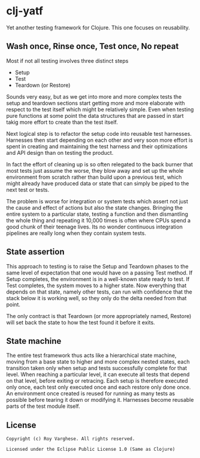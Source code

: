 # clj-yatf
Yet another testing framework for Clojure. This one focuses on reusability.

## Wash once, Rinse once, Test once, No repeat

Most if not all testing involves three distinct steps
- Setup
- Test
- Teardown (or Restore)

Sounds very easy, but as we get into more and more complex tests the setup and teardown sections start getting more and more elaborate with respect to the test itself which might be relatively simple. Even when testing pure functions at some point the data structures that are passed in start takig more effort to create than the test itself.

Next logical step is to refactor the setup code into reusable test harnesses. Harnesses then start depending on each other and very soon more effort is spent in creating and maintaining the test harness and their optimizations and API design than on testing the product.

In fact the effort of cleaning up is so often relegated to the back burner that most tests just assume the worse, they blow away and set up the whole environment from scratch rather than build upon a previous test, which might already have produced data or state that can simply be piped to the next test or tests.

The problem is worse for integration or system tests which assert not just the cause and effect of actions but also the state changes. Bringing the entire system to a particular state, testing a function and then dismantling the whole thing and repeating it 10,000 times is often where CPUs spend a good chunk of their teenage lives. Its no wonder continuous integration pipelines are really long when they contain system tests.

## State assertion

This approach to testing is to raise the Setup and Teardown phases to the same level of expectation that one would have on a passing Test method. If Setup completes, the environment is in a well-known state ready to test. If Test completes, the system moves to a higher state. Now everything that depends on that state, namely other tests, can run with confidence that the stack below it is working well, so they only do the delta needed from that point.

The only contract is that Teardown (or more appropriately named, Restore) will set back the state to how the test found it before it exits.

## State machine

The entire test framework thus acts like a hierarchical state machine, moving from a base state to higher and more complex nested states, each transition taken only when setup and tests successfully complete for that level. When reaching a particular level, it can execute all tests that depend on that level, before exiting or retracing. Each setup is therefore executed only once, each test only executed once and each restore only done once. An environment once created is reused for running as many tests as possible before tearing it down or modifying it. Harnesses become reusable parts of the test module itself.


## License

    Copyright (c) Roy Varghese. All rights reserved. 
    
    Licensed under the Eclipse Public License 1.0 (Same as Clojure)
